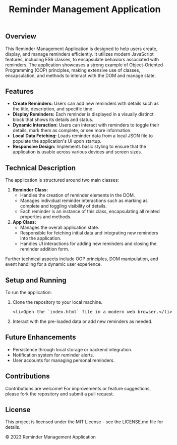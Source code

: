 <!DOCTYPE html>
<html lang="en">
<head>
    <meta charset="UTF-8">
    <meta name="viewport" content="width=device-width, initial-scale=1.0">
    <title>Reminder Management Application README</title>
</head>
<body>
    <header>
        <h1>Reminder Management Application</h1>
    </header>
    <section>
        <h2>Overview</h2>
        <p>This Reminder Management Application is designed to help users create, display, and manage reminders efficiently. It utilizes modern JavaScript features, including ES6 classes, to encapsulate behaviors associated with reminders. The application showcases a strong example of Object-Oriented Programming (OOP) principles, making extensive use of classes, encapsulation, and methods to interact with the DOM and manage state.</p>
    </section>
    <section>
        <h2>Features</h2>
        <ul>
            <li><strong>Create Reminders:</strong> Users can add new reminders with details such as the title, description, and specific time.</li>
            <li><strong>Display Reminders:</strong> Each reminder is displayed in a visually distinct block that shows its details and status.</li>
            <li><strong>Dynamic Interaction:</strong> Users can interact with reminders to toggle their details, mark them as complete, or see more information.</li>
            <li><strong>Local Data Fetching:</strong> Loads reminder data from a local JSON file to populate the application's UI upon startup.</li>
            <li><strong>Responsive Design:</strong> Implements basic styling to ensure that the application is usable across various devices and screen sizes.</li>
        </ul>
    </section>
    <section>
        <h2>Technical Description</h2>
        <p>The application is structured around two main classes:</p>
        <ol>
            <li><strong>Reminder Class:</strong>
                <ul>
                    <li>Handles the creation of reminder elements in the DOM.</li>
                    <li>Manages individual reminder interactions such as marking as complete and toggling visibility of details.</li>
                    <li>Each reminder is an instance of this class, encapsulating all related properties and methods.</li>
                </ul>
            </li>
            <li><strong>App Class:</strong>
                <ul>
                    <li>Manages the overall application state.</li>
                    <li>Responsible for fetching initial data and integrating new reminders into the application.</li>
                    <li>Handles UI interactions for adding new reminders and closing the reminder addition form.</li>
                </ul>
            </li>
        </ol>
        <p>Further technical aspects include OOP principles, DOM manipulation, and event handling for a dynamic user experience.</p>
    </section>
    <section>
        <h2>Setup and Running</h2>
        <p>To run the application:</p>
        <ol>
            <li>Clone the repository to your local machine.</li>
            <xmp><li>Open the `index.html` file in a modern web browser.</li></xmp>
            <li>Interact with the pre-loaded data or add new reminders as needed.</li>
        </ol>
    </section>
    <section>
        <h2>Future Enhancements</h2>
        <ul>
            <li>Persistence through local storage or backend integration.</li>
            <li>Notification system for reminder alerts.</li>
            <li>User accounts for managing personal reminders.</li>
        </ul>
    </section>
    <section>
        <h2>Contributions</h2>
        <p>Contributions are welcome! For improvements or feature suggestions, please fork the repository and submit a pull request.</p>
    </section>
    <section>
        <h2>License</h2>
        <p>This project is licensed under the MIT License - see the LICENSE.md file for details.</p>
    </section>
    <footer>
        <p>© 2023 Reminder Management Application</p>
    </footer>
</body>
</html>
